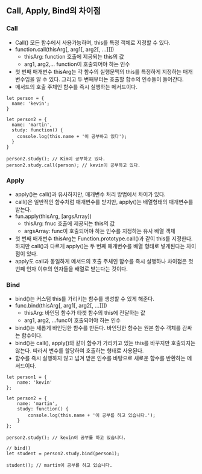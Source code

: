 ## Call, Apply, Bind의 차이점
### Call
- Call() 모든 함수에서 사용가능하며, this를 특정 객체로 지정할 수 있다.
- function.call(thisArg[, arg1[, arg2[, ...]]])
  - thisArg: function 호출에 제공되는 this의 값
  - arg1, arg2,... function이 호출되어야 하는 인수
- 첫 번째 매개변수 thisArg는 각 함수의 실행문맥의 this를 특정하게 지정하는 매개변수임을 알 수 있다. 그리고 두 번째부터는 호출할 함수의 인수들이 들어간다.
- 메서드의 호출 주체인 함수를 즉시 실행하는 메서드이다.

```
let person = {
  name: 'kevin';
}

let person2 = {
  name: 'martin',
  study: function() {
    console.log(this.name + '이 공부하고 있다');
  }
}

person2.study(); // Kim이 공부하고 있다.
person2.study.call(person); // kevin이 공부하고 있다.
```

### Apply
- apply()는 call()과 유사하지만, 매개변수 처리 방법에서 차이가 있다.
- call()은 일반적인 함수처럼 매개변수를 받지만, apply()는 배열형태의 매개변수를 받는다.
- fun.apply(thisArg, [argsArray])
  - thisArg: fnuc 호출에 제공되는 this의 값
  - argsArray: func이 호출되어야 하는 인수를 지정하는 유사 배열 객체
- 첫 번째 매개변수 thisArg는 Function.prototype.call()과 같이 this를 지정한다. 하지만 call()과 다르게 apply()는 두 번째 매개변수를 배열 형태로 넣게된다는 차이점이 있다.
- apply도 call과 동일하게 메서드의 호출 주체인 함수를 즉시 실행하나 차이점은 첫번째 인자 이후의 인자들을 배열로 받는다는 것이다.

### Bind
- bind()는 커스텀 this를 가리키는 함수를 생성할 수 있게 해준다.
- func.bind(thisArg[, arg1[, arg2[, ...]]])
  - thisArg: 바인딩 함수가 타겟 함수의 this에 전달하는 값
  - arg1, arg2, ...func이 호출되어야 하는 인수
- bind()는 새롭게 바인딩한 함수를 만든다. 바인딩한 함수는 원본 함수 객체를 감싸는 함수이다.
- bind()는 call(), apply()와 같이 함수가 가리키고 있는 this를 바꾸지만 호출되지는 않는다. 따라서 변수를 할당하여 호출하는 형태로 사용된다.
- 함수를 즉시 실행하지 않고 넘겨 받은 인수를 바탕으로 새로운 함수를 반환하는 메서드이다.

```
let person1 = {
    name: 'kevin'
};

let person2 = {
    name: 'martin',
    study: function() {
        console.log(this.name + '이 공부를 하고 있습니다.');
    }
};

person2.study(); // kevin이 공부를 하고 있습니다.

// bind()
let student = person2.study.bind(person1);

student(); // martin이 공부를 하고 있습니다.
```
